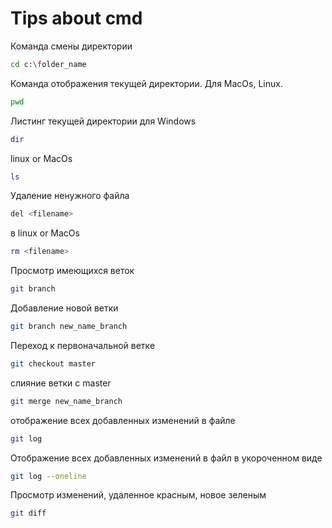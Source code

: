 # Tips about cmd

Команда смены директории
```sh
cd c:\folder_name
``` 

Команда отображения текущей директории. Для MacOs, Linux.
```sh
pwd
```

Листинг текущей директории для Windows
```sh
dir
```
linux or MacOs
```sh
ls
```
Удаление ненужного файла
```sh
del <filename>
```
в linux or MacOs
```sh
rm <filename>
```
Просмотр имеющихся веток
```sh
git branch
```
Добавление новой ветки
```sh
git branch new_name_branch
```
Переход к первоначальной ветке
```sh
git checkout master
```
слияние ветки c master
```sh
git merge new_name_branch
```
отображение всех добавленных изменений в файле
```sh
git log
```
Отображение всех добавленных изменений в файл в укороченном виде
```sh
git log --oneline
```
Просмотр изменений, удаленное красным, новое зеленым
```sh
git diff
```